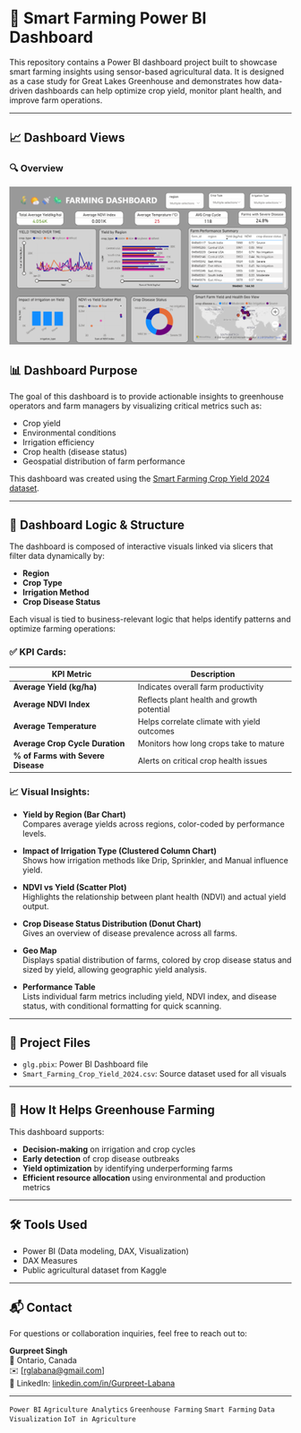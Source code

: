 # 🌱 Smart Farming Power BI Dashboard

This repository contains a Power BI dashboard project built to showcase smart farming insights using sensor-based agricultural data. It is designed as a case study for Great Lakes Greenhouse and demonstrates how data-driven dashboards can help optimize crop yield, monitor plant health, and improve farm operations.

---
## 📈 Dashboard Views

### 🔍 Overview

![Dashboard Overview](https://github.com/Gurpreet-Labana/Smart-Farming-Power-BI-Dashboard/blob/main/Screenshot%202025-05-12%20111855.png)

## 📊 Dashboard Purpose

The goal of this dashboard is to provide actionable insights to greenhouse operators and farm managers by visualizing critical metrics such as:
- Crop yield
- Environmental conditions
- Irrigation efficiency
- Crop health (disease status)
- Geospatial distribution of farm performance

This dashboard was created using the [Smart Farming Crop Yield 2024 dataset](https://www.kaggle.com/datasets/atharvasoundankar/smart-farming-sensor-data-for-yield-prediction).

---

## 🧠 Dashboard Logic & Structure

The dashboard is composed of interactive visuals linked via slicers that filter data dynamically by:

- **Region**
- **Crop Type**
- **Irrigation Method**
- **Crop Disease Status**

Each visual is tied to business-relevant logic that helps identify patterns and optimize farming operations:

### ✅ KPI Cards:
| KPI Metric | Description |
|------------|-------------|
| **Average Yield (kg/ha)** | Indicates overall farm productivity |
| **Average NDVI Index** | Reflects plant health and growth potential |
| **Average Temperature** | Helps correlate climate with yield outcomes |
| **Average Crop Cycle Duration** | Monitors how long crops take to mature |
| **% of Farms with Severe Disease** | Alerts on critical crop health issues |

### 📈 Visual Insights:
- **Yield by Region (Bar Chart)**  
  Compares average yields across regions, color-coded by performance levels.

- **Impact of Irrigation Type (Clustered Column Chart)**  
  Shows how irrigation methods like Drip, Sprinkler, and Manual influence yield.

- **NDVI vs Yield (Scatter Plot)**  
  Highlights the relationship between plant health (NDVI) and actual yield output.

- **Crop Disease Status Distribution (Donut Chart)**  
  Gives an overview of disease prevalence across all farms.

- **Geo Map**  
  Displays spatial distribution of farms, colored by crop disease status and sized by yield, allowing geographic yield analysis.

- **Performance Table**  
  Lists individual farm metrics including yield, NDVI index, and disease status, with conditional formatting for quick scanning.

---

## 📁 Project Files

- `glg.pbix`: Power BI Dashboard file
- `Smart_Farming_Crop_Yield_2024.csv`: Source dataset used for all visuals

---

## 📌 How It Helps Greenhouse Farming

This dashboard supports:
- **Decision-making** on irrigation and crop cycles
- **Early detection** of crop disease outbreaks
- **Yield optimization** by identifying underperforming farms
- **Efficient resource allocation** using environmental and production metrics

---

## 🛠️ Tools Used
- Power BI (Data modeling, DAX, Visualization)
- DAX Measures
- Public agricultural dataset from Kaggle

---

## 📬 Contact

For questions or collaboration inquiries, feel free to reach out to:

**Gurpreet Singh**  
📍 Ontario, Canada  
✉️ [rglabana@gmail.com]  
📎 LinkedIn: [linkedin.com/in/Gurpreet-Labana](https://www.linkedin.com/in/thegurpreetsingh/)

---


`Power BI` `Agriculture Analytics` `Greenhouse Farming` `Smart Farming` `Data Visualization` `IoT in Agriculture`
